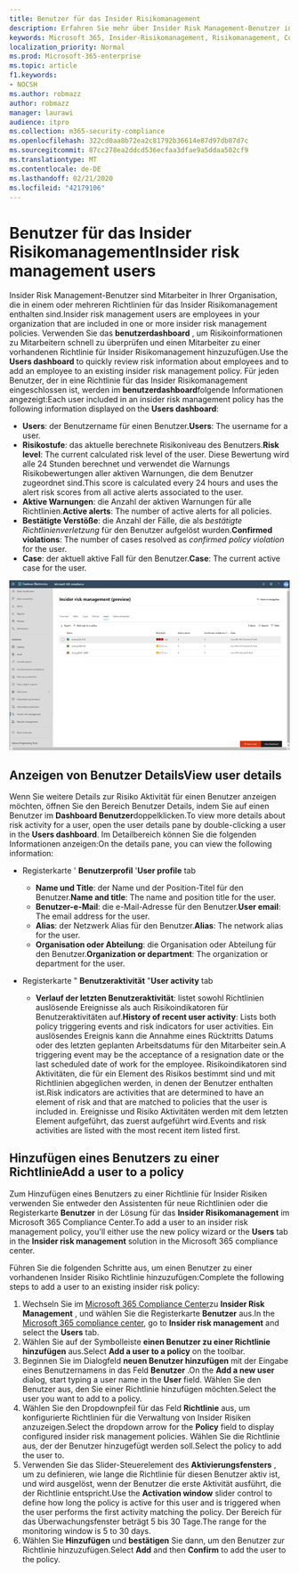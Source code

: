 ```yaml
---
title: Benutzer für das Insider Risikomanagement
description: Erfahren Sie mehr über Insider Risk Management-Benutzer in Microsoft 365
keywords: Microsoft 365, Insider-Risikomanagement, Risikomanagement, Compliance
localization_priority: Normal
ms.prod: Microsoft-365-enterprise
ms.topic: article
f1.keywords:
- NOCSH
ms.author: robmazz
author: robmazz
manager: laurawi
audience: itpro
ms.collection: m365-security-compliance
ms.openlocfilehash: 322cd0aa8b72ea2c81792b36614e87d97db87d7c
ms.sourcegitcommit: 87cc278ea2ddcd536ecfaa3dfae9a5ddaa502cf9
ms.translationtype: MT
ms.contentlocale: de-DE
ms.lasthandoff: 02/21/2020
ms.locfileid: "42179106"
---
```

# <a name="insider-risk-management-users"></a><span data-ttu-id="fab6b-104">Benutzer für das Insider Risikomanagement</span><span class="sxs-lookup"><span data-stu-id="fab6b-104">Insider risk management users</span></span>

<span data-ttu-id="fab6b-105">Insider Risk Management-Benutzer sind Mitarbeiter in Ihrer Organisation, die in einem oder mehreren Richtlinien für das Insider Risikomanagement enthalten sind.</span><span class="sxs-lookup"><span data-stu-id="fab6b-105">Insider risk management users are employees in your organization that are included in one or more insider risk management policies.</span></span> <span data-ttu-id="fab6b-106">Verwenden Sie das **benutzerdashboard** , um Risikoinformationen zu Mitarbeitern schnell zu überprüfen und einen Mitarbeiter zu einer vorhandenen Richtlinie für Insider Risikomanagement hinzuzufügen.</span><span class="sxs-lookup"><span data-stu-id="fab6b-106">Use the **Users dashboard** to quickly review risk information about employees and to add an employee to an existing insider risk management policy.</span></span> <span data-ttu-id="fab6b-107">Für jeden Benutzer, der in eine Richtlinie für das Insider Risikomanagement eingeschlossen ist, werden im **benutzerdashboard**folgende Informationen angezeigt:</span><span class="sxs-lookup"><span data-stu-id="fab6b-107">Each user included in an insider risk management policy has the following information displayed on the **Users dashboard**:</span></span>

- <span data-ttu-id="fab6b-108">**Users**: der Benutzername für einen Benutzer.</span><span class="sxs-lookup"><span data-stu-id="fab6b-108">**Users**: The username for a user.</span></span>
- <span data-ttu-id="fab6b-109">**Risikostufe**: das aktuelle berechnete Risikoniveau des Benutzers.</span><span class="sxs-lookup"><span data-stu-id="fab6b-109">**Risk level**: The current calculated risk level of the user.</span></span> <span data-ttu-id="fab6b-110">Diese Bewertung wird alle 24 Stunden berechnet und verwendet die Warnungs Risikobewertungen aller aktiven Warnungen, die dem Benutzer zugeordnet sind.</span><span class="sxs-lookup"><span data-stu-id="fab6b-110">This score is calculated every 24 hours and uses the alert risk scores from all active alerts associated to the user.</span></span>
- <span data-ttu-id="fab6b-111">**Aktive Warnungen**: die Anzahl der aktiven Warnungen für alle Richtlinien.</span><span class="sxs-lookup"><span data-stu-id="fab6b-111">**Active alerts**: The number of active alerts for all policies.</span></span>
- <span data-ttu-id="fab6b-112">**Bestätigte Verstöße**: die Anzahl der Fälle, die als *bestätigte Richtlinienverletzung* für den Benutzer aufgelöst wurden.</span><span class="sxs-lookup"><span data-stu-id="fab6b-112">**Confirmed violations**: The number of cases resolved as *confirmed policy violation* for the user.</span></span>
- <span data-ttu-id="fab6b-113">**Case**: der aktuell aktive Fall für den Benutzer.</span><span class="sxs-lookup"><span data-stu-id="fab6b-113">**Case**: The current active case for the user.</span></span>

![Benutzerdashboard für das Insider Risikomanagement](../media/insider-risk-users-dashboard.png)

## <a name="view-user-details"></a><span data-ttu-id="fab6b-115">Anzeigen von Benutzer Details</span><span class="sxs-lookup"><span data-stu-id="fab6b-115">View user details</span></span>

<span data-ttu-id="fab6b-116">Wenn Sie weitere Details zur Risiko Aktivität für einen Benutzer anzeigen möchten, öffnen Sie den Bereich Benutzer Details, indem Sie auf einen Benutzer im **Dashboard Benutzer**doppelklicken.</span><span class="sxs-lookup"><span data-stu-id="fab6b-116">To view more details about risk activity for a user, open the user details pane by double-clicking a user in the **Users dashboard**.</span></span> <span data-ttu-id="fab6b-117">Im Detailbereich können Sie die folgenden Informationen anzeigen:</span><span class="sxs-lookup"><span data-stu-id="fab6b-117">On the details pane, you can view the following information:</span></span>

- <span data-ttu-id="fab6b-118">Registerkarte ' **Benutzerprofil** '</span><span class="sxs-lookup"><span data-stu-id="fab6b-118">**User profile** tab</span></span>
    - <span data-ttu-id="fab6b-119">**Name und Title**: der Name und der Position-Titel für den Benutzer.</span><span class="sxs-lookup"><span data-stu-id="fab6b-119">**Name and title**: The name and position title for the user.</span></span>
    - <span data-ttu-id="fab6b-120">**Benutzer-e-Mail**: die e-Mail-Adresse für den Benutzer.</span><span class="sxs-lookup"><span data-stu-id="fab6b-120">**User email**: The email address for the user.</span></span>
    - <span data-ttu-id="fab6b-121">**Alias**: der Netzwerk Alias für den Benutzer.</span><span class="sxs-lookup"><span data-stu-id="fab6b-121">**Alias**: The network alias for the user.</span></span>
    - <span data-ttu-id="fab6b-122">**Organisation oder Abteilung**: die Organisation oder Abteilung für den Benutzer.</span><span class="sxs-lookup"><span data-stu-id="fab6b-122">**Organization or department**: The organization or department for the user.</span></span>

- <span data-ttu-id="fab6b-123">Registerkarte " **Benutzeraktivität** "</span><span class="sxs-lookup"><span data-stu-id="fab6b-123">**User activity** tab</span></span>
    - <span data-ttu-id="fab6b-124">**Verlauf der letzten Benutzeraktivität**: listet sowohl Richtlinien auslösende Ereignisse als auch Risikoindikatoren für Benutzeraktivitäten auf.</span><span class="sxs-lookup"><span data-stu-id="fab6b-124">**History of recent user activity**: Lists both policy triggering events and risk indicators for user activities.</span></span> <span data-ttu-id="fab6b-125">Ein auslösendes Ereignis kann die Annahme eines Rücktritts Datums oder des letzten geplanten Arbeitsdatums für den Mitarbeiter sein.</span><span class="sxs-lookup"><span data-stu-id="fab6b-125">A triggering event may be the acceptance of a resignation date or the last scheduled date of work for the employee.</span></span> <span data-ttu-id="fab6b-126">Risikoindikatoren sind Aktivitäten, die für ein Element des Risikos bestimmt sind und mit Richtlinien abgeglichen werden, in denen der Benutzer enthalten ist.</span><span class="sxs-lookup"><span data-stu-id="fab6b-126">Risk indicators are activities that are determined to have an element of risk and that are matched to policies that the user is included in.</span></span> <span data-ttu-id="fab6b-127">Ereignisse und Risiko Aktivitäten werden mit dem letzten Element aufgeführt, das zuerst aufgeführt wird.</span><span class="sxs-lookup"><span data-stu-id="fab6b-127">Events and risk activities are listed with the most recent item listed first.</span></span>

## <a name="add-a-user-to-a-policy"></a><span data-ttu-id="fab6b-128">Hinzufügen eines Benutzers zu einer Richtlinie</span><span class="sxs-lookup"><span data-stu-id="fab6b-128">Add a user to a policy</span></span>

<span data-ttu-id="fab6b-129">Zum Hinzufügen eines Benutzers zu einer Richtlinie für Insider Risiken verwenden Sie entweder den Assistenten für neue Richtlinien oder die Registerkarte **Benutzer** in der Lösung für das **Insider Risikomanagement** im Microsoft 365 Compliance Center.</span><span class="sxs-lookup"><span data-stu-id="fab6b-129">To add a user to an insider risk management policy, you'll either use the new policy wizard or the **Users** tab in the **Insider risk management** solution in the Microsoft 365 compliance center.</span></span>

<span data-ttu-id="fab6b-130">Führen Sie die folgenden Schritte aus, um einen Benutzer zu einer vorhandenen Insider Risiko Richtlinie hinzuzufügen:</span><span class="sxs-lookup"><span data-stu-id="fab6b-130">Complete the following steps to add a user to an existing insider risk policy:</span></span>

1. <span data-ttu-id="fab6b-131">Wechseln Sie im [Microsoft 365 Compliance Center](https://compliance.microsoft.com)zu **Insider Risk Management** , und wählen Sie die Registerkarte **Benutzer** aus.</span><span class="sxs-lookup"><span data-stu-id="fab6b-131">In the [Microsoft 365 compliance center](https://compliance.microsoft.com), go to **Insider risk management** and select the **Users** tab.</span></span>
2. <span data-ttu-id="fab6b-132">Wählen Sie auf der Symbolleiste **einen Benutzer zu einer Richtlinie hinzufügen** aus.</span><span class="sxs-lookup"><span data-stu-id="fab6b-132">Select **Add a user to a policy** on the toolbar.</span></span>
3. <span data-ttu-id="fab6b-133">Beginnen Sie im Dialogfeld **neuen Benutzer hinzufügen** mit der Eingabe eines Benutzernamens in das Feld **Benutzer** .</span><span class="sxs-lookup"><span data-stu-id="fab6b-133">On the **Add a new user** dialog, start typing a user name in the **User** field.</span></span> <span data-ttu-id="fab6b-134">Wählen Sie den Benutzer aus, den Sie einer Richtlinie hinzufügen möchten.</span><span class="sxs-lookup"><span data-stu-id="fab6b-134">Select the user you want to add to a policy.</span></span>
4. <span data-ttu-id="fab6b-135">Wählen Sie den Dropdownpfeil für das Feld **Richtlinie** aus, um konfigurierte Richtlinien für die Verwaltung von Insider Risiken anzuzeigen.</span><span class="sxs-lookup"><span data-stu-id="fab6b-135">Select the dropdown arrow for the **Policy** field to display configured insider risk management policies.</span></span> <span data-ttu-id="fab6b-136">Wählen Sie die Richtlinie aus, der der Benutzer hinzugefügt werden soll.</span><span class="sxs-lookup"><span data-stu-id="fab6b-136">Select the policy to add the user to.</span></span>
5. <span data-ttu-id="fab6b-137">Verwenden Sie das Slider-Steuerelement des **Aktivierungsfensters** , um zu definieren, wie lange die Richtlinie für diesen Benutzer aktiv ist, und wird ausgelöst, wenn der Benutzer die erste Aktivität ausführt, die der Richtlinie entspricht.</span><span class="sxs-lookup"><span data-stu-id="fab6b-137">Use the **Activation window** slider control to define how long the policy is active for this user and is triggered when the user performs the first activity matching the policy.</span></span> <span data-ttu-id="fab6b-138">Der Bereich für das Überwachungsfenster beträgt 5 bis 30 Tage.</span><span class="sxs-lookup"><span data-stu-id="fab6b-138">The range for the monitoring window is 5 to 30 days.</span></span>
6. <span data-ttu-id="fab6b-139">Wählen Sie **Hinzufügen** und **bestätigen** Sie dann, um den Benutzer zur Richtlinie hinzuzufügen.</span><span class="sxs-lookup"><span data-stu-id="fab6b-139">Select **Add** and then **Confirm** to add the user to the policy.</span></span>
